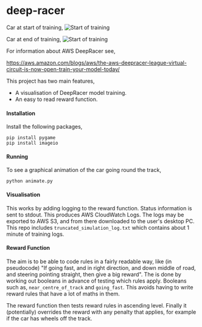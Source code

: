 # deep-racer
Car at start of training,
![Start of training](https://github.com/johntelforduk/deep-racer/blob/master/screenshots/deepracer-start-of-training.gif)


Car at end of training,
![Start of training](https://github.com/johntelforduk/deep-racer/blob/master/screenshots/deepracer-end-of-training.gif)


For information about AWS DeepRacer see,

https://aws.amazon.com/blogs/aws/the-aws-deepracer-league-virtual-circuit-is-now-open-train-your-model-today/

This project has two main features,
* A visualisation of DeepRacer model training.
* An easy to read reward function.
#### Installation
Install the following packages,
~~~
pip install pygame
pip install imageio
~~~
#### Running
To see a graphical animation of the car going round the track,
~~~
python animate.py
~~~
#### Visualisation
This works by adding logging to the reward function. Status information is sent to stdout. This produces AWS CloudWatch Logs. The logs may be exported to AWS S3, and from there downloaded to the user's desktop PC. This repo includes `truncated_simulation_log.txt` which contains about 1 minute of training logs.
#### Reward Function
The aim is to be able to code rules in a fairly readable way, like (in pseudocode) "If going fast, and in right direction, and down middle of road, and steering pointing straight, then give a big reward".
The is done by working out booleans in advance of testing which rules apply. Booleans such as, `near_centre_of_track` and `going_fast`. This avoids having to write reward rules that have a lot of maths in them.

The reward function then tests reward rules in ascending level. Finally it (potentially) overrides the reward with any penalty that applies, for example if the car has wheels off the track.